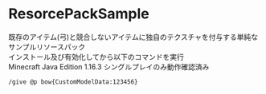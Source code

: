 # ResorcePackSample
既存のアイテム(弓)と競合しないアイテムに独自のテクスチャを付与する単純なサンプルリソースパック  
インストール及び有効化してから以下のコマンドを実行  
Minecraft Java Edition 1.16.3 シングルプレイのみ動作確認済み
```
/give @p bow{CustomModelData:123456}
```
